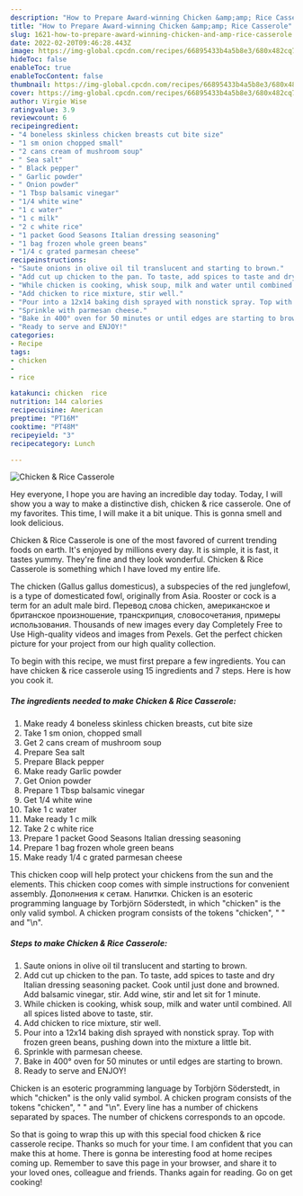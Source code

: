 ```yaml
---
description: "How to Prepare Award-winning Chicken &amp;amp; Rice Casserole"
title: "How to Prepare Award-winning Chicken &amp;amp; Rice Casserole"
slug: 1621-how-to-prepare-award-winning-chicken-and-amp-rice-casserole
date: 2022-02-20T09:46:28.443Z
image: https://img-global.cpcdn.com/recipes/66895433b4a5b8e3/680x482cq70/chicken-rice-casserole-recipe-main-photo.jpg
hideToc: false
enableToc: true
enableTocContent: false
thumbnail: https://img-global.cpcdn.com/recipes/66895433b4a5b8e3/680x482cq70/chicken-rice-casserole-recipe-main-photo.jpg
cover: https://img-global.cpcdn.com/recipes/66895433b4a5b8e3/680x482cq70/chicken-rice-casserole-recipe-main-photo.jpg
author: Virgie Wise
ratingvalue: 3.9
reviewcount: 6
recipeingredient:
- "4 boneless skinless chicken breasts cut bite size"
- "1 sm onion chopped small"
- "2 cans cream of mushroom soup"
- " Sea salt"
- " Black pepper"
- " Garlic powder"
- " Onion powder"
- "1 Tbsp balsamic vinegar"
- "1/4 white wine"
- "1 c water"
- "1 c milk"
- "2 c white rice"
- "1 packet Good Seasons Italian dressing seasoning"
- "1 bag frozen whole green beans"
- "1/4 c grated parmesan cheese"
recipeinstructions:
- "Saute onions in olive oil til translucent and starting to brown."
- "Add cut up chicken to the pan. To taste, add spices to taste and dry Italian dressing seasoning packet. Cook until just done and browned. Add balsamic vinegar, stir. Add wine, stir and let sit for 1 minute."
- "While chicken is cooking, whisk soup, milk and water until combined. All all spices listed above to taste, stir."
- "Add chicken to rice mixture, stir well."
- "Pour into a 12x14 baking dish sprayed with nonstick spray. Top with frozen green beans, pushing down into the mixture a little bit."
- "Sprinkle with parmesan cheese."
- "Bake in 400° oven for 50 minutes or until edges are starting to brown."
- "Ready to serve and ENJOY!"
categories:
- Recipe
tags:
- chicken
- 
- rice

katakunci: chicken  rice 
nutrition: 144 calories
recipecuisine: American
preptime: "PT16M"
cooktime: "PT48M"
recipeyield: "3"
recipecategory: Lunch

---
```



![Chicken &amp; Rice Casserole](https://img-global.cpcdn.com/recipes/66895433b4a5b8e3/680x482cq70/chicken-rice-casserole-recipe-main-photo.jpg)

Hey everyone, I hope you are having an incredible day today. Today, I will show you a way to make a distinctive dish, chicken &amp; rice casserole. One of my favorites. This time, I will make it a bit unique. This is gonna smell and look delicious.

Chicken &amp; Rice Casserole is one of the most favored of current trending foods on earth. It's enjoyed by millions every day. It is simple, it is fast, it tastes yummy. They're fine and they look wonderful. Chicken &amp; Rice Casserole is something which I have loved my entire life.

The chicken (Gallus gallus domesticus), a subspecies of the red junglefowl, is a type of domesticated fowl, originally from Asia. Rooster or cock is a term for an adult male bird. Перевод слова chicken, американское и британское произношение, транскрипция, словосочетания, примеры использования. Thousands of new images every day Completely Free to Use High-quality videos and images from Pexels. Get the perfect chicken picture for your project from our high quality collection.


To begin with this recipe, we must first prepare a few ingredients. You can have chicken &amp; rice casserole using 15 ingredients and 7 steps. Here is how you cook it.

<!--inarticleads1-->

##### The ingredients needed to make Chicken &amp; Rice Casserole:

1. Make ready 4 boneless skinless chicken breasts, cut bite size
1. Take 1 sm onion, chopped small
1. Get 2 cans cream of mushroom soup
1. Prepare  Sea salt
1. Prepare  Black pepper
1. Make ready  Garlic powder
1. Get  Onion powder
1. Prepare 1 Tbsp balsamic vinegar
1. Get 1/4 white wine
1. Take 1 c water
1. Make ready 1 c milk
1. Take 2 c white rice
1. Prepare 1 packet Good Seasons Italian dressing seasoning
1. Prepare 1 bag frozen whole green beans
1. Make ready 1/4 c grated parmesan cheese


This chicken coop will help protect your chickens from the sun and the elements. This chicken coop comes with simple instructions for convenient assembly. Дополнения к сетам. Напитки. Chicken is an esoteric programming language by Torbjörn Söderstedt, in which &#34;chicken&#34; is the only valid symbol. A chicken program consists of the tokens &#34;chicken&#34;, &#34; &#34; and &#34;\n&#34;. 

<!--inarticleads2-->

##### Steps to make Chicken &amp; Rice Casserole:

1. Saute onions in olive oil til translucent and starting to brown.
1. Add cut up chicken to the pan. To taste, add spices to taste and dry Italian dressing seasoning packet. Cook until just done and browned. Add balsamic vinegar, stir. Add wine, stir and let sit for 1 minute.
1. While chicken is cooking, whisk soup, milk and water until combined. All all spices listed above to taste, stir.
1. Add chicken to rice mixture, stir well.
1. Pour into a 12x14 baking dish sprayed with nonstick spray. Top with frozen green beans, pushing down into the mixture a little bit.
1. Sprinkle with parmesan cheese.
1. Bake in 400° oven for 50 minutes or until edges are starting to brown.
1. Ready to serve and ENJOY!

Chicken is an esoteric programming language by Torbjörn Söderstedt, in which &#34;chicken&#34; is the only valid symbol. A chicken program consists of the tokens &#34;chicken&#34;, &#34; &#34; and &#34;\n&#34;. Every line has a number of chickens separated by spaces. The number of chickens corresponds to an opcode. 

So that is going to wrap this up with this special food chicken &amp; rice casserole recipe. Thanks so much for your time. I am confident that you can make this at home. There is gonna be interesting food at home recipes coming up. Remember to save this page in your browser, and share it to your loved ones, colleague and friends. Thanks again for reading. Go on get cooking!
